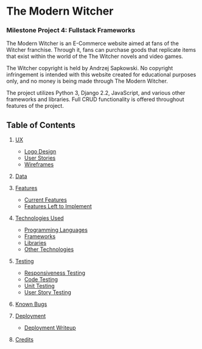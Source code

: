 # The Modern Witcher

### Milestone Project 4: Fullstack Frameworks

The Modern Witcher is an E-Commerce website aimed at fans of the Witcher franchise. Through it, fans can purchase goods that replicate items that exist within the world of the The Witcher novels and video games.

The Witcher copyright is held by Andrzej Sapkowski. No copyright infringement is intended with this website created for educational purposes only, and no money is being made through The Modern Witcher.

The project utilizes Python 3, Django 2.2, JavaScript, and various other frameworks and libraries. Full CRUD functionality is offered throughout features of the project.

## Table of Contents

1. [UX](#UX)
    - [Logo Design](#logo)
    - [User Stories](#userstories)
    - [Wireframes](#wireframes)

2. [Data](#data)

3. [Features](#features)
    - [Current Features](#current-features)
    - [Features Left to Implement](#future-features)

4. [Technologies Used](#technologies)
    - [Programming Languages](#languages)
    - [Frameworks](#frameworks)
    - [Libraries](#libraries)
    - [Other Technologies](#other)

5. [Testing](#testing)
    - [Responsiveness Testing](#responsiveness-testing)
    - [Code Testing](#code-testing)
    - [Unit Testing](#unit-testing)
    - [User Story Testing](#user-stories-testing)

6. [Known Bugs](#bugs)

7. [Deployment](#deployment)
    - [Deployment Writeup](#deployment-writeup)

8. [Credits](#credits)

